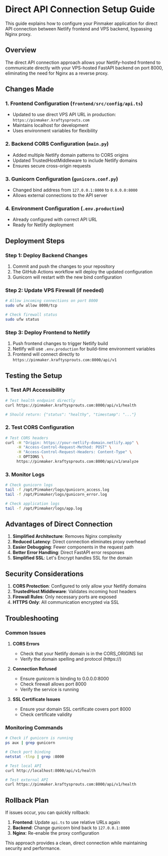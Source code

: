 # Direct API Connection Setup Guide

This guide explains how to configure your Pinmaker application for direct API connection between Netlify frontend and VPS backend, bypassing Nginx proxy.

## Overview

The direct API connection approach allows your Netlify-hosted frontend to communicate directly with your VPS-hosted FastAPI backend on port 8000, eliminating the need for Nginx as a reverse proxy.

## Changes Made

### 1. Frontend Configuration (`frontend/src/config/api.ts`)
- Updated to use direct VPS API URL in production: `https://pinmaker.kraftysprouts.com`
- Maintains localhost for development
- Uses environment variables for flexibility

### 2. Backend CORS Configuration (`main.py`)
- Added multiple Netlify domain patterns to CORS origins
- Updated TrustedHostMiddleware to include Netlify domains
- Ensures secure cross-origin requests

### 3. Gunicorn Configuration (`gunicorn.conf.py`)
- Changed bind address from `127.0.0.1:8000` to `0.0.0.0:8000`
- Allows external connections to the API server

### 4. Environment Configuration (`.env.production`)
- Already configured with correct API URL
- Ready for Netlify deployment

## Deployment Steps

### Step 1: Deploy Backend Changes
1. Commit and push the changes to your repository
2. The GitHub Actions workflow will deploy the updated configuration
3. Gunicorn will restart with the new bind configuration

### Step 2: Update VPS Firewall (if needed)
```bash
# Allow incoming connections on port 8000
sudo ufw allow 8000/tcp

# Check firewall status
sudo ufw status
```

### Step 3: Deploy Frontend to Netlify
1. Push frontend changes to trigger Netlify build
2. Netlify will use `.env.production` for build-time environment variables
3. Frontend will connect directly to `https://pinmaker.kraftysprouts.com:8000/api/v1`

## Testing the Setup

### 1. Test API Accessibility
```bash
# Test health endpoint directly
curl https://pinmaker.kraftysprouts.com:8000/api/v1/health

# Should return: {"status": "healthy", "timestamp": "..."}
```

### 2. Test CORS Configuration
```bash
# Test CORS headers
curl -H "Origin: https://your-netlify-domain.netlify.app" \
     -H "Access-Control-Request-Method: POST" \
     -H "Access-Control-Request-Headers: Content-Type" \
     -X OPTIONS \
     https://pinmaker.kraftysprouts.com:8000/api/v1/analyze
```

### 3. Monitor Logs
```bash
# Check gunicorn logs
tail -f /opt/Pinmaker/logs/gunicorn_access.log
tail -f /opt/Pinmaker/logs/gunicorn_error.log

# Check application logs
tail -f /opt/Pinmaker/logs/app.log
```

## Advantages of Direct Connection

1. **Simplified Architecture**: Removes Nginx complexity
2. **Reduced Latency**: Direct connection eliminates proxy overhead
3. **Easier Debugging**: Fewer components in the request path
4. **Better Error Handling**: Direct FastAPI error responses
5. **Simplified SSL**: Let's Encrypt handles SSL for the domain

## Security Considerations

1. **CORS Protection**: Configured to only allow your Netlify domains
2. **TrustedHost Middleware**: Validates incoming host headers
3. **Firewall Rules**: Only necessary ports are exposed
4. **HTTPS Only**: All communication encrypted via SSL

## Troubleshooting

### Common Issues

1. **CORS Errors**
   - Check that your Netlify domain is in the CORS_ORIGINS list
   - Verify the domain spelling and protocol (https://)

2. **Connection Refused**
   - Ensure gunicorn is binding to 0.0.0.0:8000
   - Check firewall allows port 8000
   - Verify the service is running

3. **SSL Certificate Issues**
   - Ensure your domain SSL certificate covers port 8000
   - Check certificate validity

### Monitoring Commands

```bash
# Check if gunicorn is running
ps aux | grep gunicorn

# Check port binding
netstat -tlnp | grep :8000

# Test local API
curl http://localhost:8000/api/v1/health

# Test external API
curl https://pinmaker.kraftysprouts.com:8000/api/v1/health
```

## Rollback Plan

If issues occur, you can quickly rollback:

1. **Frontend**: Update `api.ts` to use relative URLs again
2. **Backend**: Change gunicorn bind back to `127.0.0.1:8000`
3. **Nginx**: Re-enable the proxy configuration

This approach provides a clean, direct connection while maintaining security and performance.